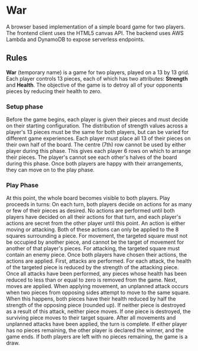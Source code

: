 # War
A browser based implementation of a simple board game for two players. The frontend client uses the HTML5 canvas API. The backend uses AWS Lambda and DynamoDB to expose serverless endpoints.

## Rules
**War** (temporary name) is a game for two players, played on a 13 by 13 grid. Each player controls 13 pieces, each of which has two attributes: **Strength** and **Health**. The objective of the game is to detroy all of your opponents pieces by reducing their health to zero.

### Setup phase
Before the game begins, each player is given their pieces and must decide on their starting configuration. The distribution of strength values across a player's 13 pieces must be the same for both players, but can be varied for different game experiences. Each player must place all 13 of their pieces on their own half of the board. The centre (7th) row cannot be used by either player during this phase. This gives each player 6 rows on which to arrange their pieces. The player's cannot see each other's halves of the board during this phase. Once both players are happy with their arrangements, they can move on to the play phase.

### Play Phase
At this point, the whole board becomes visible to both players. Play proceeds in turns: On each turn, both players decide on actions for as many or few of their pieces as desired. No actions are performed until both players have decided on all their actions for that turn, and each player's actions are secret from the other player until this point. An action is either moving or attacking. Both of these actions can only be applied to the 8 squares surrounding a piece. For movement, the targeted square must not be occupied by another piece, and cannot be the target of movement for another of that player's pieces. For attacking, the targeted square must contain an enemy piece. Once both players have chosen their actions, the actions are applied. First, attacks are performed. For each attack, the health of the targeted piece is reduced by the strength of the attacking piece. Once all attacks have been performed, any pieces whose health has been reduced to less than or equal to zero is removed from the game. Next, moves are applied. When applying movement, an unplanned attack occurs when two pieces from opposing sides attempt to move to the same square. When this happens, both pieces have their health reduced by half the strength of the opposing piece (rounded up). If neither piece is destroyed as a result of this attack, neither piece moves. If one piece is destroyed, the surviving piece moves to their target square. After all movements and unplanned attacks have been applied, the turn is complete. If either player has no pieces remaining, the other player is declared the winner, and the game ends. If both players are left with no pieces remaining, the game is a draw.

